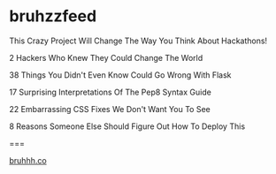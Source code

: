 # bruhzzfeed
This Crazy Project Will Change The Way You Think About Hackathons!

2 Hackers Who Knew They Could Change The World

38 Things You Didn't Even Know Could Go Wrong With Flask

17 Surprising Interpretations Of The Pep8 Syntax Guide 

22 Embarrassing CSS Fixes We Don't Want You To See

8 Reasons Someone Else Should Figure Out How To Deploy This

===

[bruhhh.co](http://bruhhh.co)
